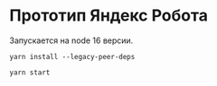 # Прототип Яндекс Робота

Запускается на node 16 версии.

```
yarn install --legacy-peer-deps

yarn start
```